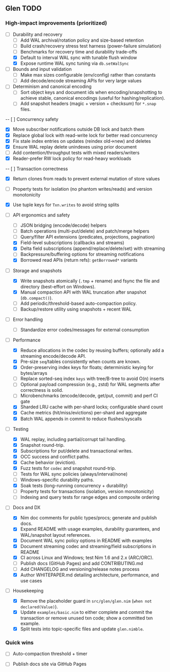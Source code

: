 ## Glen TODO

### High-impact improvements (prioritized)

- [ ] Durability and recovery
  - [ ] Add WAL archival/rotation policy and size-based retention
  - [ ] Build crash/recovery stress test harness (power-failure simulation)
  - [ ] Benchmarks for recovery time and durability trade-offs
  - [x] Default to interval WAL sync with tunable flush window
  - [x] Expose runtime WAL sync tuning via `db.setWalSync`

- [ ] Bounds and input validation
  - [ ] Make max sizes configurable (env/config) rather than constants
  - [ ] Add decode/encode streaming APIs for very large values

- [ ] Determinism and canonical encoding
  - [ ] Sort object keys and document ids when encoding/snapshotting to achieve stable, canonical encodings (useful for hashing/replication).
  - [ ] Add snapshot headers (magic + version + checksum) for `*.snap` files.

-- [ ] Concurrency safety
  - [x] Move subscriber notifications outside DB lock and batch them
  - [x] Replace global lock with read-write lock for better read concurrency
  - [x] Fix stale index entries on updates (reindex old->new) and deletes
  - [x] Ensure WAL replay delete unindexes using prior document
  - [ ] Add contention/throughput tests with mixed readers/writers
  - [x] Reader-prefer RW lock policy for read-heavy workloads

-- [ ] Transaction correctness
  - [x] Return clones from reads to prevent external mutation of store values
  - [ ] Property tests for isolation (no phantom writes/reads) and version monotonicity
  - [x] Use tuple keys for `Txn.writes` to avoid string splits

- [ ] API ergonomics and safety
  - [ ] JSON bridging (encode/decode) helpers
  - [ ] Batch operations (multi-put/delete) and patch/merge helpers
  - [ ] Query/filter API extensions (predicates, projections, pagination)
  - [x] Field-level subscriptions (callbacks and streams)
  - [x] Delta field subscriptions (append/replace/delete/set) with streaming
  - [ ] Backpressure/buffering options for streaming notifications
  - [x] Borrowed read APIs (return refs): `getBorrowed*` variants

- [ ] Storage and snapshots
  - [x] Write snapshots atomically (`.tmp` + rename) and fsync the file and directory (best-effort on Windows).
  - [x] Manual compaction API with WAL truncation after snapshot (`db.compact()`).
  - [ ] Add periodic/threshold-based auto-compaction policy.
  - [ ] Backup/restore utility using snapshots + recent WAL

- [ ] Error handling
  - [ ] Standardize error codes/messages for external consumption

- [ ] Performance
  - [x] Reduce allocations in the codec by reusing buffers; optionally add a streaming encode/decode API.
  - [x] Pre-size `seq`/tables consistently when counts are known.
  - [x] Order-preserving index keys for floats; deterministic keying for bytes/arrays
  - [ ] Replace sorted-seq index `keys` with tree/B-tree to avoid O(n) inserts
  - [ ] Optional payload compression (e.g., zstd) for WAL segments after correctness is solid.
  - [ ] Microbenchmarks (encode/decode, get/put, commit) and perf CI gate
  - [x] Sharded LRU cache with per-shard locks; configurable shard count
  - [x] Cache metrics (hit/miss/evictions) per-shard and aggregate
  - [x] Batch WAL appends in commit to reduce flushes/syscalls

- [ ] Testing
  - [x] WAL replay, including partial/corrupt tail handling.
  - [x] Snapshot round-trip.
  - [x] Subscriptions for put/delete and transactional writes.
  - [x] OCC success and conflict paths.
  - [x] Cache behavior (eviction).
  - [x] Fuzz tests for `codec` and snapshot round-trip.
  - [ ] Tests for WAL sync policies (always/interval/none)
  - [ ] Windows-specific durability paths.
  - [x] Soak tests (long-running concurrency + durability)
  - [ ] Property tests for transactions (isolation, version monotonicity)
  - [ ] Indexing and query tests for range edges and composite ordering

- [ ] Docs and DX
  - [x] Nim doc comments for public types/procs; generate and publish docs.
  - [x] Expand README with usage examples, durability guarantees, and WAL/snapshot layout references.
  - [x] Document WAL sync policy options in README with examples
  - [x] Document streaming codec and streaming/field subscriptions in README
  - [x] CI across Linux and Windows; test Nim 1.6 and 2.x (ARC/ORC).
  - [ ] Publish docs (GitHub Pages) and add CONTRIBUTING.md
  - [ ] Add CHANGELOG and versioning/release notes process
  - [x] Author WHITEPAPER.md detailing architecture, performance, and use cases

- [ ] Housekeeping
  - [x] Remove the placeholder guard in `src/glen/glen.nim` (`when not declared(Value)`).
  - [x] Update `examples/basic.nim` to either complete and commit the transaction or remove unused txn code; show a committed txn example.
  - [x] Split tests into topic-specific files and update `glen.nimble`.

### Quick wins

- [ ] Auto-compaction threshold + timer
- [ ] Publish docs site via GitHub Pages


